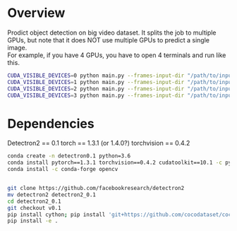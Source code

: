 # Overview
Prodict object detection on big video dataset. It splits the job to multiple GPUs, but note that it does NOT use multiple GPUs to predict a single image.  
For example, if you have 4 GPUs, you have to open 4 terminals and run like this.

```bash
CUDA_VISIBLE_DEVICES=0 python main.py --frames-input-dir "/path/to/input/frames" --output "/path/to/output" --divide-job-count 4 --divide-job-index 0
CUDA_VISIBLE_DEVICES=1 python main.py --frames-input-dir "/path/to/input/frames" --output "/path/to/output" --divide-job-count 4 --divide-job-index 1
CUDA_VISIBLE_DEVICES=2 python main.py --frames-input-dir "/path/to/input/frames" --output "/path/to/output" --divide-job-count 4 --divide-job-index 2
CUDA_VISIBLE_DEVICES=3 python main.py --frames-input-dir "/path/to/input/frames" --output "/path/to/output" --divide-job-count 4 --divide-job-index 3
```

# Dependencies

Detectron2 == 0.1
torch == 1.3.1	(or 1.4.0?)
torchvision == 0.4.2

```bash
conda create -n detectron0.1 python=3.6
conda install pytorch==1.3.1 torchvision==0.4.2 cudatoolkit==10.1 -c pytorch
conda install -c conda-forge opencv


git clone https://github.com/facebookresearch/detectron2
mv detectron2 detectron2_0.1
cd detectron2_0.1
git checkout v0.1
pip install cython; pip install 'git+https://github.com/cocodataset/cocoapi.git#subdirectory=PythonAPI'
pip install -e .
```
